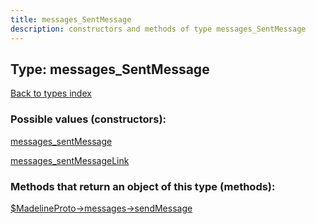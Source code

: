 ```yaml
---
title: messages_SentMessage
description: constructors and methods of type messages_SentMessage
---
```

## Type: messages\_SentMessage  
[Back to types index](index.md)



### Possible values (constructors):

[messages\_sentMessage](../constructors/messages_sentMessage.md)  

[messages\_sentMessageLink](../constructors/messages_sentMessageLink.md)  



### Methods that return an object of this type (methods):

[$MadelineProto->messages->sendMessage](../methods/messages_sendMessage.md)  



